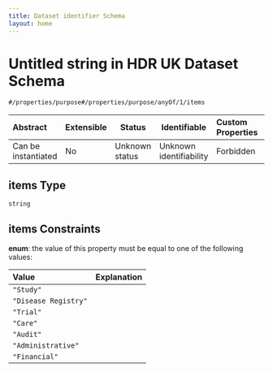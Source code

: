 ```yaml
---
title: Dataset identifier Schema
layout: home
---
```

# Untitled string in HDR UK Dataset Schema

```txt
#/properties/purpose#/properties/purpose/anyOf/1/items
```




| Abstract            | Extensible | Status         | Identifiable            | Custom Properties | Additional Properties | Access Restrictions | Defined In                                                                    |
| :------------------ | ---------- | -------------- | ----------------------- | :---------------- | --------------------- | ------------------- | ----------------------------------------------------------------------------- |
| Can be instantiated | No         | Unknown status | Unknown identifiability | Forbidden         | Allowed               | none                | [dataset.schema.json\*](../schema/dataset.schema.json "open original schema") |

## items Type

`string`

## items Constraints

**enum**: the value of this property must be equal to one of the following values:

| Value                | Explanation |
| :------------------- | ----------- |
| `"Study"`            |             |
| `"Disease Registry"` |             |
| `"Trial"`            |             |
| `"Care"`             |             |
| `"Audit"`            |             |
| `"Administrative"`   |             |
| `"Financial"`        |             |

